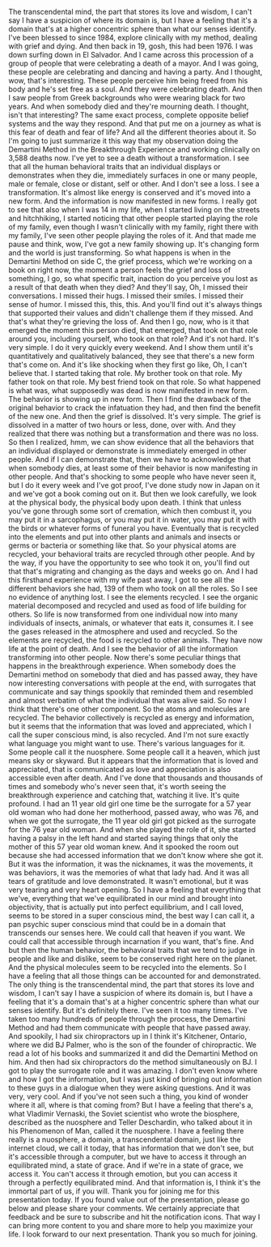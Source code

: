  The transcendental mind, the part that stores its love and wisdom, I can't say I have a suspicion of where its domain is, but I have a feeling that it's a domain that's at a higher concentric sphere than what our senses identify. I've been blessed to since 1984, explore clinically with my method, dealing with grief and dying. And then back in 19, gosh, this had been 1976. I was down surfing down in El Salvador. And I came across this procession of a group of people that were celebrating a death of a mayor. And I was going, these people are celebrating and dancing and having a party. And I thought, wow, that's interesting. These people perceive him being freed from his body and he's set free as a soul. And they were celebrating death. And then I saw people from Greek backgrounds who were wearing black for two years. And when somebody died and they're mourning death. I thought, isn't that interesting? The same exact process, complete opposite belief systems and the way they respond. And that put me on a journey as what is this fear of death and fear of life? And all the different theories about it. So I'm going to just summarize it this way that my observation doing the Demartini Method in the Breakthrough Experience and working clinically on 3,588 deaths now. I've yet to see a death without a transformation. I see that all the human behavioral traits that an individual displays or demonstrates when they die, immediately surfaces in one or many people, male or female, close or distant, self or other. And I don't see a loss. I see a transformation. It's almost like energy is conserved and it's moved into a new form. And the information is now manifested in new forms. I really got to see that also when I was 14 in my life, when I started living on the streets and hitchhiking, I started noticing that other people started playing the role of my family, even though I wasn't clinically with my family, right there with my family, I've seen other people playing the roles of it. And that made me pause and think, wow, I've got a new family showing up. It's changing form and the world is just transforming. So what happens is when in the Demartini Method on side C, the grief process, which we're working on a book on right now, the moment a person feels the grief and loss of something, I go, so what specific trait, inaction do you perceive you lost as a result of that death when they died? And they'll say, Oh, I missed their conversations. I missed their hugs. I missed their smiles. I missed their sense of humor. I missed this, this, this. And you'll find out it's always things that supported their values and didn't challenge them if they missed. And that's what they're grieving the loss of. And then I go, now, who is it that emerged the moment this person died, that emerged, that took on that role around you, including yourself, who took on that role? And it's not hard. It's very simple. I do it very quickly every weekend. And I show them until it's quantitatively and qualitatively balanced, they see that there's a new form that's come on. And it's like shocking when they first go like, Oh, I can't believe that. I started taking that role. My brother took on that role. My father took on that role. My best friend took on that role. So what happened is what was, what supposedly was dead is now manifested in new form. The behavior is showing up in new form. Then I find the drawback of the original behavior to crack the infatuation they had, and then find the benefit of the new one. And then the grief is dissolved. It's very simple. The grief is dissolved in a matter of two hours or less, done, over with. And they realized that there was nothing but a transformation and there was no loss. So then I realized, hmm, we can show evidence that all the behaviors that an individual displayed or demonstrate is immediately emerged in other people. And if I can demonstrate that, then we have to acknowledge that when somebody dies, at least some of their behavior is now manifesting in other people. And that's shocking to some people who have never seen it, but I do it every week and I've got proof, I've done study now in Japan on it and we've got a book coming out on it. But then we look carefully, we look at the physical body, the physical body upon death. I think that unless you've gone through some sort of cremation, which then combust it, you may put it in a sarcophagus, or you may put it in water, you may put it with the birds or whatever forms of funeral you have. Eventually that is recycled into the elements and put into other plants and animals and insects or germs or bacteria or something like that. So your physical atoms are recycled, your behavioral traits are recycled through other people. And by the way, if you have the opportunity to see who took it on, you'll find out that that's migrating and changing as the days and weeks go on. And I had this firsthand experience with my wife past away, I got to see all the different behaviors she had, 139 of them who took on all the roles. So I see no evidence of anything lost. I see the elements recycled. I see the organic material decomposed and recycled and used as food of life building for others. So life is now transformed from one individual now into many individuals of insects, animals, or whatever that eats it, consumes it. I see the gases released in the atmosphere and used and recycled. So the elements are recycled, the food is recycled to other animals. They have now life at the point of death. And I see the behavior of all the information transforming into other people. Now there's some peculiar things that happens in the breakthrough experience. When somebody does the Demartini method on somebody that died and has passed away, they have now interesting conversations with people at the end, with surrogates that communicate and say things spookily that reminded them and resembled and almost verbatim of what the individual that was alive said. So now I think that there's one other component. So the atoms and molecules are recycled. The behavior collectively is recycled as energy and information, but it seems that the information that was loved and appreciated, which I call the super conscious mind, is also recycled. And I'm not sure exactly what language you might want to use. There's various languages for it. Some people call it the nuosphere. Some people call it a heaven, which just means sky or skyward. But it appears that the information that is loved and appreciated, that is communicated as love and appreciation is also accessible even after death. And I've done that thousands and thousands of times and somebody who's never seen that, it's worth seeing the breakthrough experience and catching that, watching it live. It's quite profound. I had an 11 year old girl one time be the surrogate for a 57 year old woman who had done her motherhood, passed away, who was 76, and when we got the surrogate, the 11 year old girl got picked as the surrogate for the 76 year old woman. And when she played the role of it, she started having a palsy in the left hand and started saying things that only the mother of this 57 year old woman knew. And it spooked the room out because she had accessed information that we don't know where she got it. But it was the information, it was the nicknames, it was the movements, it was behaviors, it was the memories of what that lady had. And it was all tears of gratitude and love demonstrated. It wasn't emotional, but it was very tearing and very heart opening. So I have a feeling that everything that we've, everything that we've equilibrated in our mind and brought into objectivity, that is actually put into perfect equilibrium, and I call loved, seems to be stored in a super conscious mind, the best way I can call it, a pan psychic super conscious mind that could be in a domain that transcends our senses here. We could call that heaven if you want. We could call that accessible through incarnation if you want, that's fine. And but then the human behavior, the behavioral traits that we tend to judge in people and like and dislike, seem to be conserved right here on the planet. And the physical molecules seem to be recycled into the elements. So I have a feeling that all those things can be accounted for and demonstrated. The only thing is the transcendental mind, the part that stores its love and wisdom, I can't say I have a suspicion of where its domain is, but I have a feeling that it's a domain that's at a higher concentric sphere than what our senses identify. But it's definitely there. I've seen it too many times. I've taken too many hundreds of people through the process, the Demartini Method and had them communicate with people that have passed away. And spookily, I had six chiropractors up in I think it's Kitchener, Ontario, where we did BJ Palmer, who is the son of the founder of chiropractic. We read a lot of his books and summarized it and did the Demartini Method on him. And then had six chiropractors do the method simultaneously on BJ. I got to play the surrogate role and it was amazing. I don't even know where and how I got the information, but I was just kind of bringing out information to these guys in a dialogue when they were asking questions. And it was very, very cool. And if you've not seen such a thing, you kind of wonder where it all, where is that coming from? But I have a feeling that there's a, what Vladimir Vernaski, the Soviet scientist who wrote the biosphere, described as the nuosphere and Teller Deschardin, who talked about it in his Phenomenon of Man, called it the nuosphere. I have a feeling there really is a nuosphere, a domain, a transcendental domain, just like the internet cloud, we call it today, that has information that we don't see, but it's accessible through a computer, but we have to access it through an equilibrated mind, a state of grace. And if we're in a state of grace, we access it. You can't access it through emotion, but you can access it through a perfectly equilibrated mind. And that information is, I think it's the immortal part of us, if you will. Thank you for joining me for this presentation today. If you found value out of the presentation, please go below and please share your comments. We certainly appreciate that feedback and be sure to subscribe and hit the notification icons. That way I can bring more content to you and share more to help you maximize your life. I look forward to our next presentation. Thank you so much for joining.